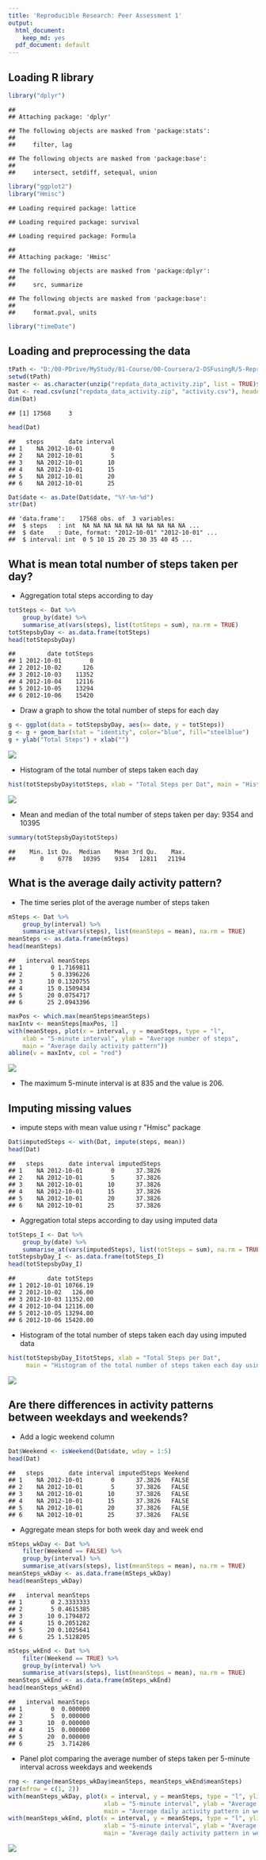 ```yaml
---
title: 'Reproducible Research: Peer Assessment 1'
output:
  html_document:
    keep_md: yes
  pdf_document: default
---
```


## Loading R library

```r
library("dplyr")
```

```
## 
## Attaching package: 'dplyr'
```

```
## The following objects are masked from 'package:stats':
## 
##     filter, lag
```

```
## The following objects are masked from 'package:base':
## 
##     intersect, setdiff, setequal, union
```

```r
library("ggplot2")
library("Hmisc")
```

```
## Loading required package: lattice
```

```
## Loading required package: survival
```

```
## Loading required package: Formula
```

```
## 
## Attaching package: 'Hmisc'
```

```
## The following objects are masked from 'package:dplyr':
## 
##     src, summarize
```

```
## The following objects are masked from 'package:base':
## 
##     format.pval, units
```

```r
library("timeDate")
```

## Loading and preprocessing the data

```r
tPath <- "D:/00-PDrive/MyStudy/01-Course/00-Coursera/2-DSFusingR/5-Reproducible/Project1"
setwd(tPath)
master <- as.character(unzip("repdata_data_activity.zip", list = TRUE)$Name)
Dat <- read.csv(unz("repdata_data_activity.zip", "activity.csv"), header = TRUE, sep = ",") 
dim(Dat)
```

```
## [1] 17568     3
```

```r
head(Dat)
```

```
##   steps       date interval
## 1    NA 2012-10-01        0
## 2    NA 2012-10-01        5
## 3    NA 2012-10-01       10
## 4    NA 2012-10-01       15
## 5    NA 2012-10-01       20
## 6    NA 2012-10-01       25
```

```r
Dat$date <- as.Date(Dat$date, "%Y-%m-%d")
str(Dat)
```

```
## 'data.frame':	17568 obs. of  3 variables:
##  $ steps   : int  NA NA NA NA NA NA NA NA NA NA ...
##  $ date    : Date, format: "2012-10-01" "2012-10-01" ...
##  $ interval: int  0 5 10 15 20 25 30 35 40 45 ...
```
## What is mean total number of steps taken per day?

- Aggregation total steps according to day

```r
totSteps <- Dat %>%
    group_by(date) %>%
    summarise_at(vars(steps), list(totSteps = sum), na.rm = TRUE)
totStepsbyDay <- as.data.frame(totSteps)
head(totStepsbyDay)
```

```
##         date totSteps
## 1 2012-10-01        0
## 2 2012-10-02      126
## 3 2012-10-03    11352
## 4 2012-10-04    12116
## 5 2012-10-05    13294
## 6 2012-10-06    15420
```
- Draw a graph to show the total number of steps for each day

```r
g <- ggplot(data = totStepsbyDay, aes(x= date, y = totSteps))
g <- g + geom_bar(stat = "identity", color="blue", fill="steelblue")
g + ylab("Total Steps") + xlab("") 
```

![](Project1_files/figure-html/totGraph-1.png)<!-- -->

- Histogram of the total number of steps taken each day

```r
hist(totStepsbyDay$totSteps, xlab = "Total Steps per Dat", main = "Histogram of the total number of steps taken each day")
```

![](Project1_files/figure-html/unnamed-chunk-2-1.png)<!-- -->

- Mean and median of the total number of steps taken per day:  9354 and 10395


```r
summary(totStepsbyDay$totSteps)
```

```
##    Min. 1st Qu.  Median    Mean 3rd Qu.    Max. 
##       0    6778   10395    9354   12811   21194
```

## What is the average daily activity pattern?

- The time series plot of the average number of steps taken


```r
mSteps <- Dat %>%
    group_by(interval) %>%
    summarise_at(vars(steps), list(meanSteps = mean), na.rm = TRUE)
meanSteps <- as.data.frame(mSteps)
head(meanSteps)
```

```
##   interval meanSteps
## 1        0 1.7169811
## 2        5 0.3396226
## 3       10 0.1320755
## 4       15 0.1509434
## 5       20 0.0754717
## 6       25 2.0943396
```

```r
maxPos <- which.max(meanSteps$meanSteps)
maxIntv <- meanSteps[maxPos, 1]
with(meanSteps, plot(x = interval, y = meanSteps, type = "l", 
    xlab = "5-minute interval", ylab = "Average number of steps", 
    main = "Average daily activity pattern"))
abline(v = maxIntv, col = "red")
```

![](Project1_files/figure-html/unnamed-chunk-3-1.png)<!-- -->

- The maximum 5-minute interval is at 835 and the value is 206. 

## Imputing missing values

- impute steps with mean value using r "Hmisc" package


```r
Dat$imputedSteps <- with(Dat, impute(steps, mean))
head(Dat)
```

```
##   steps       date interval imputedSteps
## 1    NA 2012-10-01        0      37.3826
## 2    NA 2012-10-01        5      37.3826
## 3    NA 2012-10-01       10      37.3826
## 4    NA 2012-10-01       15      37.3826
## 5    NA 2012-10-01       20      37.3826
## 6    NA 2012-10-01       25      37.3826
```

- Aggregation total steps according to day using imputed data


```r
totSteps_I <- Dat %>%
    group_by(date) %>%
    summarise_at(vars(imputedSteps), list(totSteps = sum), na.rm = TRUE)
totStepsbyDay_I <- as.data.frame(totSteps_I)
head(totStepsbyDay_I)
```

```
##         date totSteps
## 1 2012-10-01 10766.19
## 2 2012-10-02   126.00
## 3 2012-10-03 11352.00
## 4 2012-10-04 12116.00
## 5 2012-10-05 13294.00
## 6 2012-10-06 15420.00
```

- Histogram of the total number of steps taken each day using imputed data


```r
hist(totStepsbyDay_I$totSteps, xlab = "Total Steps per Dat", 
     main = "Histogram of the total number of steps taken each day using imputed data")
```

![](Project1_files/figure-html/unnamed-chunk-6-1.png)<!-- -->

## Are there differences in activity patterns between weekdays and weekends?

- Add a logic weekend column


```r
Dat$Weekend <- isWeekend(Dat$date, wday = 1:5)
head(Dat)
```

```
##   steps       date interval imputedSteps Weekend
## 1    NA 2012-10-01        0      37.3826   FALSE
## 2    NA 2012-10-01        5      37.3826   FALSE
## 3    NA 2012-10-01       10      37.3826   FALSE
## 4    NA 2012-10-01       15      37.3826   FALSE
## 5    NA 2012-10-01       20      37.3826   FALSE
## 6    NA 2012-10-01       25      37.3826   FALSE
```

- Aggregate mean steps for both week day and week end


```r
mSteps_wkDay <- Dat %>%
    filter(Weekend == FALSE) %>%
    group_by(interval) %>%
    summarise_at(vars(steps), list(meanSteps = mean), na.rm = TRUE)
meanSteps_wkDay <- as.data.frame(mSteps_wkDay)
head(meanSteps_wkDay)
```

```
##   interval meanSteps
## 1        0 2.3333333
## 2        5 0.4615385
## 3       10 0.1794872
## 4       15 0.2051282
## 5       20 0.1025641
## 6       25 1.5128205
```

```r
mSteps_wkEnd <- Dat %>%
    filter(Weekend == TRUE) %>%
    group_by(interval) %>%
    summarise_at(vars(steps), list(meanSteps = mean), na.rm = TRUE)
meanSteps_wkEnd <- as.data.frame(mSteps_wkEnd)
head(meanSteps_wkEnd)
```

```
##   interval meanSteps
## 1        0  0.000000
## 2        5  0.000000
## 3       10  0.000000
## 4       15  0.000000
## 5       20  0.000000
## 6       25  3.714286
```

- Panel plot comparing the average number of steps taken per 5-minute interval across weekdays and weekends


```r
rng <- range(meanSteps_wkDay$meanSteps, meanSteps_wkEnd$meanSteps)
par(mfrow = c(1, 2))
with(meanSteps_wkDay, plot(x = interval, y = meanSteps, type = "l", ylim = rng, 
                           xlab = "5-minute interval", ylab = "Average number of steps", 
                           main = "Average daily activity pattern in week day"))
with(meanSteps_wkEnd, plot(x = interval, y = meanSteps, type = "l", ylim = rng, 
                           xlab = "5-minute interval", ylab = "Average number of steps", 
                           main = "Average daily activity pattern in week end"))
```

![](Project1_files/figure-html/unnamed-chunk-9-1.png)<!-- -->









